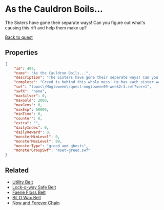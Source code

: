 # As the Cauldron Boils...

The Sisters have gone their separate ways! Can you figure out what's causing this rift and help them make up?

[Back to quest](../quests.md)

## Properties

```json
{
    "id": 499,
    "name": "As the Cauldron Boils...",
    "description": "The Sisters have gone their separate ways! Can you figure out what's causing this rift and help them make up?",
    "complete": "Greed is behind this whole mess! He has each sister wanting the fame, fortune and recognition for their candy for themselves. It looks like he has plans for the rest of town too....",
    "swf": "towns\/Mogloween\/quest-mogloween09-week2r3.swf?ver=1",
    "swfX": "none",
    "maxSilver": 0,
    "maxGold": 2000,
    "maxGems": 0,
    "maxExp": 50000,
    "minTime": 0,
    "counter": 0,
    "extra": "",
    "dailyIndex": 0,
    "dailyReward": 0,
    "monsterMinLevel": 0,
    "monsterMaxLevel": 99,
    "monsterType": "greed and ghosts",
    "monsterGroupSwf": "mset-greed.swf"
}
```

## Related

- [Utility Belt](../items/3049-utility-belt.md)
- [Lock-o-way Safe Belt](../items/3050-lock-o-way-safe-belt.md)
- [Faerie Floss Belt](../items/3051-faerie-floss-belt.md)
- [Bit O Wax Belt](../items/3052-bit-o-wax-belt.md)
- [Now and Forever Chain](../items/3053-now-and-forever-chain.md)

